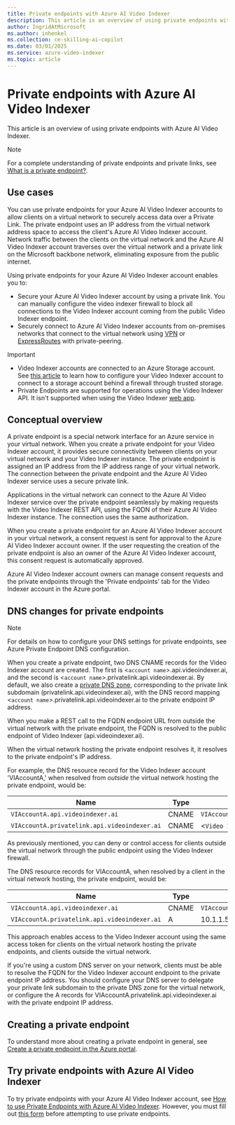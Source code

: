 ```yaml
---
title: Private endpoints with Azure AI Video Indexer
description: This article is an overview of using private endpoints with Azure AI Video Indexer.
author: IngridAtMicrosoft
ms.author: inhenkel
ms.collection: ce-skilling-ai-copilot
ms.date: 03/01/2025
ms.service: azure-video-indexer
ms.topic: article
---
```


# Private endpoints with Azure AI Video Indexer

This article is an overview of using private endpoints with Azure AI Video Indexer.

> [!NOTE]
> For a complete understanding of private endpoints and private links, see [What is a private endpoint?](/azure/private-link/private-endpoint-overview).

## Use cases

You can use private endpoints for your Azure AI Video Indexer accounts to allow clients on a virtual network to securely access data over a Private Link. The private endpoint uses an IP address from the virtual network address space to access the client's Azure AI Video Indexer account. Network traffic between the clients on the virtual network and the Azure AI Video Indexer account traverses over the virtual network and a private link on the Microsoft backbone network, eliminating exposure from the public internet.

Using private endpoints for your Azure AI Video Indexer account enables you to:

- Secure your Azure AI Video Indexer account by using a private link. You can manually configure the video indexer firewall to block all connections to the Video Indexer account coming from the public Video Indexer endpoint.
- Securely connect to Azure AI Video Indexer accounts from on-premises networks that connect to the virtual network using [VPN](/azure/vpn-gateway/vpn-gateway-about-vpngateways) or [ExpressRoutes](/azure/expressroute/expressroute-locations) with private-peering.

> [!IMPORTANT]
>  - Video Indexer accounts are connected to an Azure Storage account. See [this article](storage-behind-firewall.md) to learn how to configure your Video Indexer account to connect to a storage account behind a firewall through trusted storage.
> - Private Endpoints are supported for operations using the Video Indexer API. It isn't supported when using the Video Indexer [web app](https://www.videoindexer.ai/).

## Conceptual overview

A private endpoint is a special network interface for an Azure service in your virtual network. When you create a private endpoint for your Video Indexer account, it provides secure connectivity between clients on your virtual network and your Video Indexer instance. The private endpoint is assigned an IP address from the IP address range of your virtual network. The connection between the private endpoint and the Azure AI Video Indexer service uses a secure private link.

Applications in the virtual network can connect to the Azure AI Video Indexer service over the private endpoint seamlessly by making requests with the Video Indexer REST API, using the FQDN of their Azure AI Video Indexer instance. The connection uses the same authorization.

When you create a private endpoint for an Azure AI Video Indexer account in your virtual network, a consent request is sent for approval to the Azure AI Video Indexer account owner. If the user requesting the creation of the private endpoint is also an owner of the Azure AI Video Indexer account, this consent request is automatically approved.

Azure AI Video Indexer account owners can manage consent requests and the private endpoints through the 'Private endpoints' tab for the Video Indexer account in the Azure portal.

## DNS changes for private endpoints

>[!NOTE]
> For details on how to configure your DNS settings for private endpoints, see Azure Private Endpoint DNS configuration.

When you create a private endpoint, two DNS CNAME records for the Video Indexer account are created. The first is <`account name`>.api.videoindexer.ai, and the second is <`account name`>.privatelink.api.videoindexer.ai. By default, we also create a [private DNS zone](/azure/dns/private-dns-overview), corresponding to the private link subdomain (privatelink.api.videoindexer.ai), with the DNS record mapping <`account name`>.privatelink.api.videoindexer.ai to the private endpoint IP address.

When you make a REST call to the FQDN endpoint URL from outside the virtual network with the private endpoint, the FQDN is resolved to the public endpoint of Video Indexer (api.videoindexer.ai). 

When the virtual network hosting the private endpoint resolves it, it resolves to the private endpoint's IP address.

For example, the DNS resource record for the Video Indexer account 'VIAccountA,' when resolved from *outside* the virtual network hosting the private endpoint, would be:

| Name | Type | Value |
| ---- | ---- | ----- |
| `VIAccountA.api.videoindexer.ai` | CNAME | `VIAccountA.privatelink.api.videoindexer.ai`|
| `VIAccountA.privatelink.api.videoindexer.ai` | CNAME | <`Video Indexer public endpoint`> |
 
As previously mentioned, you can deny or control access for clients outside the virtual network through the public endpoint using the Video Indexer firewall.

The DNS resource records for VIAccountA, when resolved by a client in the virtual network hosting, the private endpoint, would be:

| Name | Type | Value |
| ---- | ---- | ----- |
| `VIAccountA.api.videoindexer.ai`| CNAME |	`VIAccountA.privatelink.api.videoindexer.ai` |
| `VIAccountA.privatelink.api.videoindexer.ai`	| A | 10.1.1.5 |
 
This approach enables access to the Video Indexer account using the same access token for clients on the virtual network hosting the private endpoints, and clients outside the virtual network.

If you're using a custom DNS server on your network, clients must be able to resolve the FQDN for the Video Indexer account endpoint to the private endpoint IP address. You should configure your DNS server to delegate your private link subdomain to the private DNS zone for the virtual network, or configure the A records for VIAccountA.privatelink.api.videoindexer.ai with the private endpoint IP address.

## Creating a private endpoint

To understand more about creating a private endpoint in general, see [Create a private endpoint in the Azure portal](/azure/private-link/create-private-endpoint-portal?tabs=dynamic-ip).

## Try private endpoints with Azure AI Video Indexer

To try private endpoints with your Azure AI Video Indexer account, see [How to use Private Endpoints with Azure AI Video Indexer](private-endpoint-how-to.md). However, you must fill out [this form](https://aka.ms/vi-enable-private-endpoint) before attempting to use private endpoints.
